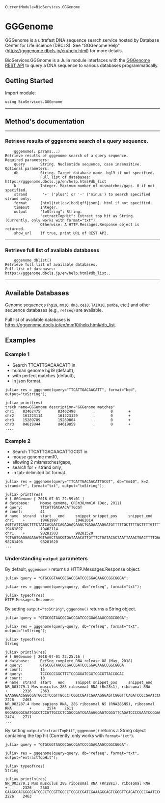 ```@meta
CurrentModule=BioServices.GGGenome
```

# GGGenome

GGGenome is a ultrafast DNA sequence search service hosted by Database Center for Life Science (DBCLS). See "GGGenome Help" (https://gggenome.dbcls.jp/en/help.html) for more details.

BioServices.GGGnome is a Julia module interfaces with the [GGGenome REST API](https://gggenome.dbcls.jp) to query a DNA sequence to various databases programmatically.

## Getting Started

Import module:

```
using BioServices.GGGenome
```

--------------------------------------------------
## Method's documentation
--------------------------------------------------

### Retrieve results of gggenome search of a query sequence.
```@docs
    gggenome(; params...)
Retrieve results of gggenome search of a query sequence.
Required parameters: 
    query       String. Nucleotide sequence, case insensitive.
Optional parameters:
    db          String. Target database name. hg19 if not specified.
                Full list of databases: https://gggenome.dbcls.jp/en/help.html#db_list
    k           Integer. Maximum number of mismatches/gaps. 0 if not specified.
    strand       '+' ('plus') or '-' ('minus') to search specified strand only.
    format      [html|txt|csv|bed|gff|json]. html if not specified.
    timeout     Integer.
    output      "toString": String.
                "extractTopHit": Extract top hit as String. (Currently, only works with format="txt")
                Otherwise: A HTTP.Messages.Response object is returned.
    show_url    If true, print URL of REST API.
```
--------------------------------------------------

### Retrieve full list of available databases
```@docs
    gggenome_dblist()
Retrieve full list of available databases.
Full list of databases: https://gggenome.dbcls.jp/en/help.html#db_list..
```
--------------------------------------------------


## Available Databases

Genome sequences (`hg19`, `mm10`, `dm3`, `ce10`, `TAIR10`, `pombe`, etc.) and other sequence databases (e.g., `refseq`) are available.

Full list of available databases is https://gggenome.dbcls.jp/en/mm10/help.html#db_list.

## Examples
### Example 1

- Search TTCATTGACAACATT in
- human genome hg19 (default),
- with perfect matches (default),
- in json format.

```
julia> res = gggenome(query="TTCATTGACAACATT", format="bed", output="toString");

julia> print(res)
track name=GGGenome description="GGGenome matches"
chr1    83462475        83462490        .       0       +
chr2    161223114       161223129       .       0       +
chr3    15289789        15289804        .       0       +
chr3    84619844        84619859        .       0       +
....
```

### Example 2

- Search TTCATTGACAACATTGCGT in
- mouse genome mm10,
- allowing 2 mismatches/gaps,
- search for + strand only,
- in tab-delimited txt format.


```
julia> res = gggenome(query="TTCATTGACAACATTGCGT", db="mm10", k=2, strand="+", format="txt", output="toString");

julia> print(res)
# [ GGGenome | 2018-07-01 22:59:01 ]
# database:     Mouse genome, GRCm38/mm10 (Dec, 2011)
# query:        TTCATTGACAACATTGCGT
# count:        41
# name  strand  start   end     snippet snippet_pos     snippet_end
chr1    +       19461997        19462014        AGTTATTCAGCTTTCTATCACGATCAGAGAACAAGCTGAGAAAAGGATGTTTTTGCTTTTGCTTTTGTTTTTCTTCTTATTTTGGAGTTCTCATCCATGATTCATTGACACCATTGCTTTGGCCTCTGGGAAGGGCAGCATATCTGGGTAAAAGCAGATAGCAGAGCAAATCTGCTTACTGCAACCAGCCAGGAAGGAAGCAATGAAAGCACGTTCAC  19461897        19462114
chr1    +       98281503        98281520        TCTAGTGAGGAGAAATGTAAGCTAACGTGATAAACATTGTTTCTGATACACTAATTAAACTGACTTTTGAAAAGATGGCTTACATGTCTATCTAACATGTTTCATTGACACCATTGCTATAGTATGTAATTTTAATGTAAAATAGCCTTCTTTGCAGGGAATCCAGCCTGCTGCTGAATCTTTAAATTTTCAGTGTCTGTTGTCATAGTAACCAGAAT  98281403        98281620
...
```


### Understanding `output` parameters

By default, `gggenome()` returns a HTTP.Messages.Response object.

```
julia> query = "GTGCGGTAACGCGACCGATCCCGGAGAAGCCGGCGGGA";

julia> res = gggenome(query=query, db="refseq", format="txt");

julia> typeof(res)
HTTP.Messages.Response
```

By setting `output="toString"`, `gggenome()` returns a String object.


```
julia> query = "GTGCGGTAACGCGACCGATCCCGGAGAAGCCGGCGGGA";

julia> res = gggenome(query=query, db="refseq", format="txt", output="toString");

julia> typeof(res)
String

julia> println(res)
# [ GGGenome | 2018-07-01 22:25:16 ]
# database:     RefSeq complete RNA release 88 (May, 2018)
# query:        GTGCGGTAACGCGACCGATCCCGGAGAAGCCGGCGGGA
# count:        15
# query:        TCCCGCCGGCTTCTCCGGGATCGGTCGCGTTACCGCAC
# count:        10
# name  strand  start   end     snippet snippet_pos     snippet_end
NR_003279.1 Mus musculus 28S ribosomal RNA (Rn28s1), ribosomal RNA      +       2326    2363    GAAGGGACGGGCGATGGCCTCCGTTGCCCTCGGCCGATCGAAAGGGAGTCGGGTTCAGATCCCCGAATCCGGAGTGGCGGAGATGGGCGCCGCGAGGCCAGTGCGGTAACGCGACCGATCCCGGAGAAGCCGGCGGGAGGCCTCGGGGAGAGTTCTCTTTTCTTTGTGAAGGGCAGGGCGCCCTGGAATGGGTTCGCCCCGAGAGAGGGGCCCGTGCCTTGGAAAGCGTCGCGGTTCC      2226    2463
NR_003287.4 Homo sapiens RNA, 28S ribosomal N5 (RNA28SN5), ribosomal RNA        +       2574    2611    GGGACGGGCGATGGCCTCCGTTGCCCTCGGCCGATCGAAAGGGAGTCGGGTTCAGATCCCCGAATCCGGAGTGGCGGAGATGGGCGCCGCGAGGCGTCCAGTGCGGTAACGCGACCGATCCCGGAGAAGCCGGCGGGAGCCCCGGGGAGAGTTCTCTTTTCTTTGTGAAGGGCAGGGCGCCCTGGAATGGGTTCGCCCCGAGAGAGGGGCCCGTGCCTTGGAAAGCGTCGCGGTTCCG      2474    2711
...
```

By setting `output="extractTopHit"`, `gggenome()` returns a String object containing the top hit (Currently, only works with `format="txt"`).

```
julia> query = "GTGCGGTAACGCGACCGATCCCGGAGAAGCCGGCGGGA";

julia> res = gggenome(query=query, db="refseq", format="txt", output="extractTopHit");

julia> typeof(res)
String

julia> println(res)
NR_003279.1 Mus musculus 28S ribosomal RNA (Rn28s1), ribosomal RNA      +       2326    2363    GAAGGGACGGGCGATGGCCTCCGTTGCCCTCGGCCGATCGAAAGGGAGTCGGGTTCAGATCCCCGAATCCGGAGTGGCGGAGATGGGCGCCGCGAGGCCAGTGCGGTAACGCGACCGATCCCGGAGAAGCCGGCGGGAGGCCTCGGGGAGAGTTCTCTTTTCTTTGTGAAGGGCAGGGCGCCCTGGAATGGGTTCGCCCCGAGAGAGGGGCCCGTGCCTTGGAAAGCGTCGCGGTTCC      2226    2463
```


